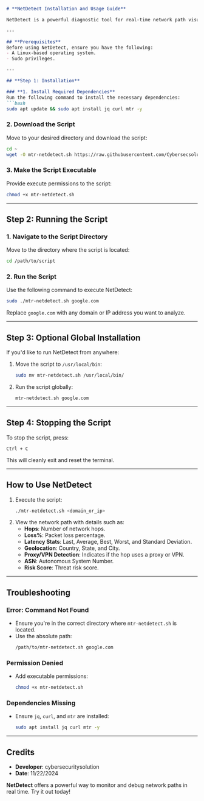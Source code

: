 ```markdown
# **NetDetect Installation and Usage Guide**

NetDetect is a powerful diagnostic tool for real-time network path visualization and analysis. Below is the updated step-by-step guide for installing, configuring, and using NetDetect.

---

## **Prerequisites**
Before using NetDetect, ensure you have the following:
- A Linux-based operating system.
- Sudo privileges.

---

## **Step 1: Installation**

### **1. Install Required Dependencies**
Run the following command to install the necessary dependencies:
```bash
sudo apt update && sudo apt install jq curl mtr -y
```

### **2. Download the Script**
Move to your desired directory and download the script:
```bash
cd ~
wget -O mtr-netdetect.sh https://raw.githubusercontent.com/Cybersecsolution/NetDetect/refs/heads/main/mtr-netdetect.sh
```

### **3. Make the Script Executable**
Provide execute permissions to the script:
```bash
chmod +x mtr-netdetect.sh
```

---

## **Step 2: Running the Script**

### **1. Navigate to the Script Directory**
Move to the directory where the script is located:
```bash
cd /path/to/script
```

### **2. Run the Script**
Use the following command to execute NetDetect:
```bash
sudo ./mtr-netdetect.sh google.com
```
Replace `google.com` with any domain or IP address you want to analyze.

---

## **Step 3: Optional Global Installation**
If you'd like to run NetDetect from anywhere:
1. Move the script to `/usr/local/bin`:
   ```bash
   sudo mv mtr-netdetect.sh /usr/local/bin/
   ```
2. Run the script globally:
   ```bash
   mtr-netdetect.sh google.com
   ```

---

## **Step 4: Stopping the Script**
To stop the script, press:
```text
Ctrl + C
```
This will cleanly exit and reset the terminal.

---

## **How to Use NetDetect**

1. Execute the script:
   ```bash
   ./mtr-netdetect.sh <domain_or_ip>
   ```
2. View the network path with details such as:
   - **Hops**: Number of network hops.
   - **Loss%**: Packet loss percentage.
   - **Latency Stats**: Last, Average, Best, Worst, and Standard Deviation.
   - **Geolocation**: Country, State, and City.
   - **Proxy/VPN Detection**: Indicates if the hop uses a proxy or VPN.
   - **ASN**: Autonomous System Number.
   - **Risk Score**: Threat risk score.

---

## **Troubleshooting**

### **Error: Command Not Found**
- Ensure you're in the correct directory where `mtr-netdetect.sh` is located.
- Use the absolute path:
  ```bash
  /path/to/mtr-netdetect.sh google.com
  ```

### **Permission Denied**
- Add executable permissions:
  ```bash
  chmod +x mtr-netdetect.sh
  ```

### **Dependencies Missing**
- Ensure `jq`, `curl`, and `mtr` are installed:
  ```bash
  sudo apt install jq curl mtr -y
  ```

---

## **Credits**
- **Developer**: cybersecuritysolution
- **Date**: 11/22/2024

**NetDetect** offers a powerful way to monitor and debug network paths in real time. Try it out today!
``` 
